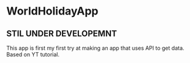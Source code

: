 # WorldHolidayApp
## STIL UNDER DEVELOPEMNT

This app is first my first try at making an app that uses API to get data. 
Based on YT tutorial.
